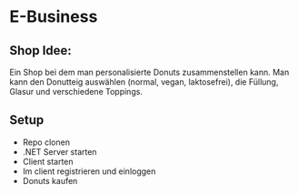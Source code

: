 # E-Business

## Shop Idee:
Ein Shop bei dem man personalisierte Donuts zusammenstellen kann.
Man kann den Donutteig auswählen (normal, vegan, laktosefrei), die Füllung, Glasur und verschiedene Toppings.

## Setup
- Repo clonen
- .NET Server starten
- Client starten
- Im client registrieren und einloggen
- Donuts kaufen

